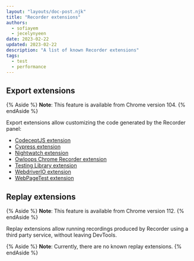 ```yaml
---
layout: "layouts/doc-post.njk"
title: "Recorder extensions"
authors:
  - sofiayem
  - jecelynyeen
date: 2023-02-22
updated: 2023-02-22
description: "A list of known Recorder extensions"
tags:
  - test
  - performance
---
```


## Export extensions

{% Aside %}
**Note**: This feature is available from Chrome version 104.
{% endAside %}

Export extensions allow customizing the code generated by the Recorder panel:

- [CodeceptJS extension](https://chrome.google.com/webstore/detail/codeceptjs-chrome-recorde/jgdcobhagdbipacidhfnoaccgjooebam)
- [Cypress extension](https://chrome.google.com/webstore/detail/cypress-chrome-recorder/fellcphjglholofndfmmjmheedhomgin)
- [Nightwatch extension](https://chrome.google.com/webstore/detail/nightwatch-chrome-recorde/nhbccjfogdgkahamfohokdhcnemjafjk/)
- [Owloops Chrome Recorder extension](https://chrome.google.com/webstore/detail/owloops-chrome-recorder/kojnjjbhkfcpjhppocjocdkjkbbkhimh)
- [Testing Library extension](https://chrome.google.com/webstore/detail/testing-library-recorder/pnobfbfcnoeealajjgnpeodbkkhgiici)
- [WebdriverIO extension](https://chrome.google.com/webstore/detail/webdriverio-chrome-record/pllimkccefnbmghgcikpjkmmcadeddfn)
- [WebPageTest extension](https://chrome.google.com/webstore/detail/webpagetest-recorder-exte/eklpnjohdjknellndlnepihjnhpaimok)

## Replay extensions

{% Aside %}
**Note**: This feature is available from Chrome version 112.
{% endAside %}

Replay extensions allow running recordings produced by Recorder using a third party service, without leaving DevTools.

{% Aside %}
**Note**: Currently, there are no known replay extensions.
{% endAside %}
